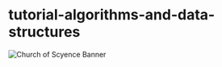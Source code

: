 # tutorial-algorithms-and-data-structures

<img src="https://github.com/johnnycowboy3033/resources/blob/main/banners/banner-galileo-galilei.png" alt="Church of Scyence Banner">
